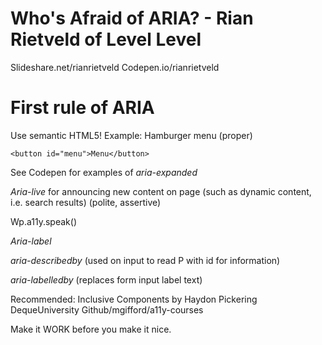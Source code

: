 # Who's Afraid of ARIA? - Rian Rietveld of Level Level

Slideshare.net/rianrietveld
Codepen.io/rianrietveld

# First rule of ARIA
Use semantic HTML5!
Example: Hamburger menu (proper)
```htmlaria-expanded
<button id="menu">Menu</button>
```
See Codepen for examples of _aria-expanded_

_Aria-live_ for announcing new content on page (such as dynamic content, i.e. search results) (polite, assertive)

Wp.a11y.speak()

_Aria-label_

_aria-describedby_ (used on input to read P with id for information)

_aria-labelledby_ (replaces form input label text)

Recommended: Inclusive Components by Haydon Pickering
DequeUniversity
Github/mgifford/a11y-courses

Make it WORK before you make it nice.
